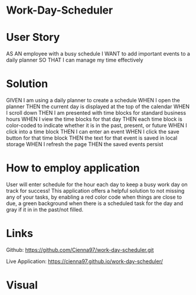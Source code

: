 # Work-Day-Scheduler

# User Story

AS AN employee with a busy schedule
I WANT to add important events to a daily planner
SO THAT I can manage my time effectively

# Solution

GIVEN I am using a daily planner to create a schedule
WHEN I open the planner
THEN the current day is displayed at the top of the calendar
WHEN I scroll down
THEN I am presented with time blocks for standard business hours
WHEN I view the time blocks for that day
THEN each time block is color-coded to indicate whether it is in the past, present, or future
WHEN I click into a time block
THEN I can enter an event
WHEN I click the save button for that time block
THEN the text for that event is saved in local storage
WHEN I refresh the page
THEN the saved events persist

# How to employ application 

User will enter schedule for the hour each day to keep a busy work day on track for success! This application offers a helpful solution to not missing any of your tasks, by enabling a red color code when things are close to due, a green background when there is a scheduled task for the day and gray if it in in the past/not filled.


# Links 

Github: https://github.com/Cienna97/work-day-scheduler.git

Live Application: https://cienna97.github.io/work-day-scheduler/

# Visual









